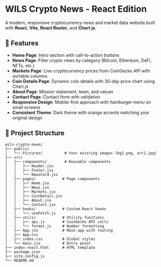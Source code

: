 # WILS Crypto News - React Edition

A modern, responsive cryptocurrency news and market data website built with **React**, **Vite**, **React Router**, and **Chart.js**.

## 🚀 Features

- **Home Page**: Hero section with call-to-action buttons
- **News Page**: Filter crypto news by category (Bitcoin, Ethereum, DeFi, NFTs, etc.)
- **Markets Page**: Live cryptocurrency prices from CoinGecko API with sortable columns
- **Coin Details Page**: Dynamic coin details with 30-day price chart using Chart.js
- **About Page**: Mission statement, team, and values
- **Contact Page**: Contact form with validation
- **Responsive Design**: Mobile-first approach with hamburger menu on small screens
- **Consistent Theme**: Dark theme with orange accents matching your original design

## 📁 Project Structure

```
wils-crypto-news/
├── public/
│   └── Pictures/          # Your existing images (bg2.png, art1.jpg)
├── src/
│   ├── components/        # Reusable components
│   │   ├── Header.jsx
│   │   ├── Footer.jsx
│   │   └── NewsCard.jsx
│   ├── pages/            # Page components
│   │   ├── Home.jsx
│   │   ├── News.jsx
│   │   ├── Markets.jsx
│   │   ├── CoinDetail.jsx
│   │   ├── About.jsx
│   │   └── Contact.jsx
│   ├── hooks/            # Custom React hooks
│   │   └── useFetch.js
│   ├── utils/            # Utility functions
│   │   ├── api.js        # CoinGecko API calls
│   │   └── format.js     # Number formatting
│   ├── App.jsx           # Main app with routing
│   ├── App.css
│   ├── index.css         # Global styles
│   └── main.jsx          # Entry point
├── index-react.html      # HTML template
├── package.json
├── vite.config.js
└── README.md
```

